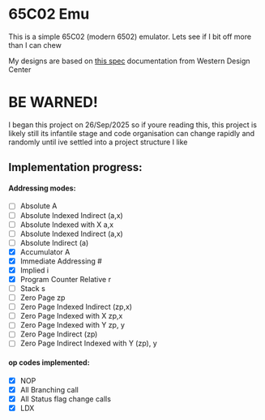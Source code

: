 # 65C02 Emu

This is a simple 65C02 (modern 6502) emulator. Lets see if I bit off more than I can chew

My designs are based on [this spec](https://www.westerndesigncenter.com/wdc/documentation/w65c02s.pdf) documentation from Western Design Center

# BE WARNED!

I began this project on 26/Sep/2025 so if youre reading this, this project is likely still its infantile stage and code organisation can change rapidly and randomly until ive settled into a project structure I like

## Implementation progress:

#### Addressing modes:
- [ ] Absolute A
- [ ] Absolute Indexed Indirect (a,x)
- [ ] Absolute Indexed with X a,x
- [ ] Absolute Indexed Indirect (a,x)
- [ ] Absolute Indirect (a)
- [x] Accumulator A
- [x] Immediate Addressing #
- [x] Implied i
- [x] Program Counter Relative r
- [ ] Stack s
- [ ] Zero Page zp
- [ ] Zero Page Indexed Indirect (zp,x)
- [ ] Zero Page Indexed with X zp,x
- [ ] Zero Page Indexed with Y zp, y
- [ ] Zero Page Indirect (zp)
- [ ] Zero Page Indirect Indexed with Y (zp), y

#### op codes implemented:
- [x] NOP
- [x] All Branching call
- [x] All Status flag change calls	
- [x] LDX